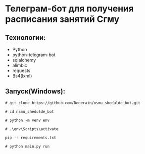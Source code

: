 # Телеграм-бот для получения расписания занятий Сгму

## Технологии:
- Python
- python-telegram-bot
- sqlalchemy
- alimbic
- requests
- Bs4(lxml)

## Запуск(Windows):
`# git clone https://github.com/Deeerain/nsmu_shedulde_bot.git`

`# cd nsmu_shedulde_bot`

`# python -m venv env`

`# .\env\Scripts\activate`

`pip -r requirements.txt`

`# python main.py run`
